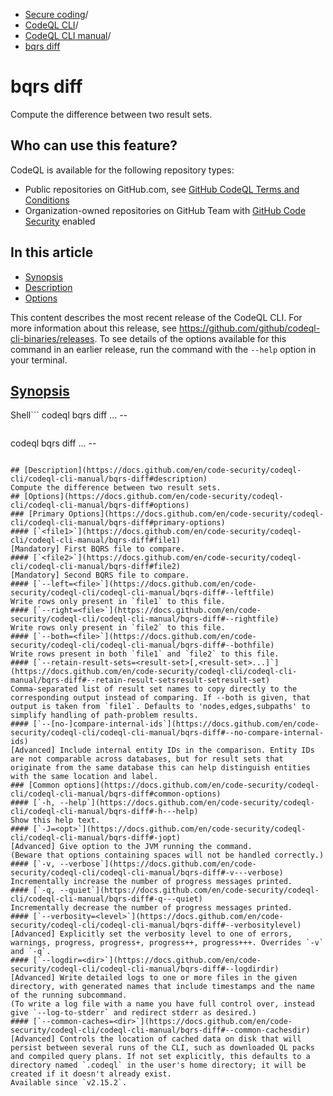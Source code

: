   * [Secure coding](https://docs.github.com/en/code-security "Secure coding")/
  * [CodeQL CLI](https://docs.github.com/en/code-security/codeql-cli "CodeQL CLI")/
  * [CodeQL CLI manual](https://docs.github.com/en/code-security/codeql-cli/codeql-cli-manual "CodeQL CLI manual")/
  * [bqrs diff](https://docs.github.com/en/code-security/codeql-cli/codeql-cli-manual/bqrs-diff "bqrs diff")


# bqrs diff
Compute the difference between two result sets.
## Who can use this feature?
CodeQL is available for the following repository types:
  * Public repositories on GitHub.com, see [GitHub CodeQL Terms and Conditions](https://github.com/github/codeql-cli-binaries/blob/main/LICENSE.md)
  * Organization-owned repositories on GitHub Team with [GitHub Code Security](https://docs.github.com/en/get-started/learning-about-github/about-github-advanced-security) enabled


## In this article
  * [Synopsis](https://docs.github.com/en/code-security/codeql-cli/codeql-cli-manual/bqrs-diff#synopsis)
  * [Description](https://docs.github.com/en/code-security/codeql-cli/codeql-cli-manual/bqrs-diff#description)
  * [Options](https://docs.github.com/en/code-security/codeql-cli/codeql-cli-manual/bqrs-diff#options)


This content describes the most recent release of the CodeQL CLI. For more information about this release, see <https://github.com/github/codeql-cli-binaries/releases>.
To see details of the options available for this command in an earlier release, run the command with the `--help` option in your terminal.
## [Synopsis](https://docs.github.com/en/code-security/codeql-cli/codeql-cli-manual/bqrs-diff#synopsis)
Shell```
codeql bqrs diff <options>... -- <file1> <file2>

```
```
codeql bqrs diff <options>... -- <file1> <file2>

```

## [Description](https://docs.github.com/en/code-security/codeql-cli/codeql-cli-manual/bqrs-diff#description)
Compute the difference between two result sets.
## [Options](https://docs.github.com/en/code-security/codeql-cli/codeql-cli-manual/bqrs-diff#options)
### [Primary Options](https://docs.github.com/en/code-security/codeql-cli/codeql-cli-manual/bqrs-diff#primary-options)
#### [`<file1>`](https://docs.github.com/en/code-security/codeql-cli/codeql-cli-manual/bqrs-diff#file1)
[Mandatory] First BQRS file to compare.
#### [`<file2>`](https://docs.github.com/en/code-security/codeql-cli/codeql-cli-manual/bqrs-diff#file2)
[Mandatory] Second BQRS file to compare.
#### [`--left=<file>`](https://docs.github.com/en/code-security/codeql-cli/codeql-cli-manual/bqrs-diff#--leftfile)
Write rows only present in `file1` to this file.
#### [`--right=<file>`](https://docs.github.com/en/code-security/codeql-cli/codeql-cli-manual/bqrs-diff#--rightfile)
Write rows only present in `file2` to this file.
#### [`--both=<file>`](https://docs.github.com/en/code-security/codeql-cli/codeql-cli-manual/bqrs-diff#--bothfile)
Write rows present in both `file1` and `file2` to this file.
#### [`--retain-result-sets=<result-set>[,<result-set>...]`](https://docs.github.com/en/code-security/codeql-cli/codeql-cli-manual/bqrs-diff#--retain-result-setsresult-setresult-set)
Comma-separated list of result set names to copy directly to the corresponding output instead of comparing. If --both is given, that output is taken from `file1`. Defaults to 'nodes,edges,subpaths' to simplify handling of path-problem results.
#### [`--[no-]compare-internal-ids`](https://docs.github.com/en/code-security/codeql-cli/codeql-cli-manual/bqrs-diff#--no-compare-internal-ids)
[Advanced] Include internal entity IDs in the comparison. Entity IDs are not comparable across databases, but for result sets that originate from the same database this can help distinguish entities with the same location and label.
### [Common options](https://docs.github.com/en/code-security/codeql-cli/codeql-cli-manual/bqrs-diff#common-options)
#### [`-h, --help`](https://docs.github.com/en/code-security/codeql-cli/codeql-cli-manual/bqrs-diff#-h---help)
Show this help text.
#### [`-J=<opt>`](https://docs.github.com/en/code-security/codeql-cli/codeql-cli-manual/bqrs-diff#-jopt)
[Advanced] Give option to the JVM running the command.
(Beware that options containing spaces will not be handled correctly.)
#### [`-v, --verbose`](https://docs.github.com/en/code-security/codeql-cli/codeql-cli-manual/bqrs-diff#-v---verbose)
Incrementally increase the number of progress messages printed.
#### [`-q, --quiet`](https://docs.github.com/en/code-security/codeql-cli/codeql-cli-manual/bqrs-diff#-q---quiet)
Incrementally decrease the number of progress messages printed.
#### [`--verbosity=<level>`](https://docs.github.com/en/code-security/codeql-cli/codeql-cli-manual/bqrs-diff#--verbositylevel)
[Advanced] Explicitly set the verbosity level to one of errors, warnings, progress, progress+, progress++, progress+++. Overrides `-v` and `-q`.
#### [`--logdir=<dir>`](https://docs.github.com/en/code-security/codeql-cli/codeql-cli-manual/bqrs-diff#--logdirdir)
[Advanced] Write detailed logs to one or more files in the given directory, with generated names that include timestamps and the name of the running subcommand.
(To write a log file with a name you have full control over, instead give `--log-to-stderr` and redirect stderr as desired.)
#### [`--common-caches=<dir>`](https://docs.github.com/en/code-security/codeql-cli/codeql-cli-manual/bqrs-diff#--common-cachesdir)
[Advanced] Controls the location of cached data on disk that will persist between several runs of the CLI, such as downloaded QL packs and compiled query plans. If not set explicitly, this defaults to a directory named `.codeql` in the user's home directory; it will be created if it doesn't already exist.
Available since `v2.15.2`.
